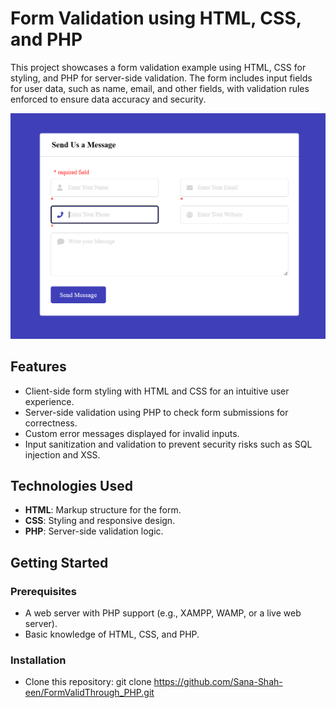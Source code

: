 # Form Validation using HTML, CSS, and PHP

This project showcases a form validation example using HTML, CSS for styling, and PHP for server-side validation. The form includes input fields for user data, such as name, email, and other fields, with validation rules enforced to ensure data accuracy and security.

<img src="form.png">

## Features

- Client-side form styling with HTML and CSS for an intuitive user experience.
- Server-side validation using PHP to check form submissions for correctness.
- Custom error messages displayed for invalid inputs.
- Input sanitization and validation to prevent security risks such as SQL injection and XSS.

## Technologies Used

- **HTML**: Markup structure for the form.
- **CSS**: Styling and responsive design.
- **PHP**: Server-side validation logic.

## Getting Started

### Prerequisites

- A web server with PHP support (e.g., XAMPP, WAMP, or a live web server).
- Basic knowledge of HTML, CSS, and PHP.

### Installation

 - Clone this repository:
   git clone https://github.com/Sana-Shah-een/FormValidThrough_PHP.git


